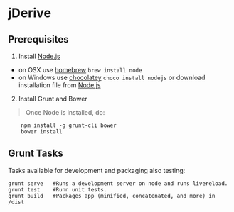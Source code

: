 # jDerive

## Prerequisites

1. Install [Node.js](http://nodejs.org)
 - on OSX use [homebrew](http://brew.sh) `brew install node`
 - on Windows use [chocolatey](https://chocolatey.org/) `choco install nodejs` or download installation file from [Node.js](http://nodejs.org)
2. Install Grunt and Bower
> Once Node is installed, do:
 
		npm install -g grunt-cli bower
		bower install

Grunt Tasks
-------------

Tasks available for development and packaging also testing:

    grunt serve   #Runs a development server on node and runs livereload.
    grunt test    #Runn unit tests.
    grunt build   #Packages app (minified, concatenated, and more) in /dist